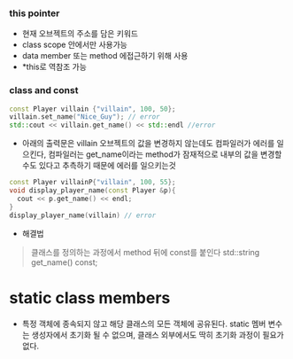 ### this pointer
- 현재 오브젝트의 주소를 담은 키워드
- class scope 안에서만 사용가능
- data member 또는 method 에접근하기 위해 사용
- *this로 역참조 가능

### class and const
```cpp
const Player villain {"villain", 100, 50};
villain.set_name("Nice_Guy"); // error
std::cout << villain.get_name() << std::endl //error
```
- 아래의 출력문은 villain 오브젝트의 값을 변경하지 않는데도 컴파일러가 에러를 일으킨다, 컴파일러는 get_name이라는 method가 잠재적으로 내부의 값을 변경할 수도 있다고 추측하기 때문에 에러를 일으키는것 
```cpp
const Player villainP{"villain", 100, 55};
void display_player_name(const Player &p){
  cout << p.get_name() << endl;
}
display_player_name(villain) // error  
``` 
- 해결법
> 클래스를 정의하는 과정에서 method 뒤에 const를 붙인다
 std::string get_name() const;

 # static class members
 - 특정 객체에 종속되지 않고 해당 클래스의 모든 객체에 공유된다. static 멤버 변수는 생성자에서 초기화 될 수 없으며, 클래스 외부에서도 딱히 초기화 과정이 필요가 없다.
 
